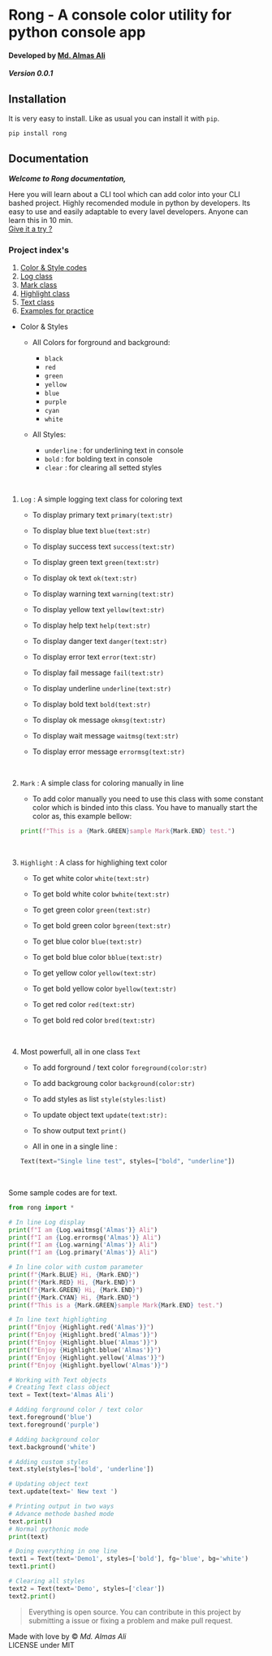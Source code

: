 # Rong - A console color utility for python console app

#### Developed by [Md. Almas Ali][1]

***Version 0.0.1***

## Installation
It is very easy to install. Like as usual you can install it with `pip`.
```bash
pip install rong
```

## Documentation 

***Welcome to Rong documentation,*** <br>

Here you will learn about a CLI tool which can add color into your CLI bashed project. Highly recomended module in python by developers. Its easy to use and easily adaptable to every lavel developers. Anyone can learn this in 10 min. <br>
<a href="#examples">Give it a try ?</a>


### Project index's

1. <a href="#color-style-class">Color & Style codes</a><br>
2. <a href="#log-class">Log class</a><br>
3. <a href="#mark-class">Mark class</a><br>
4. <a href="#highlight-class">Highlight class</a><br>
5. <a href="#text-class">Text class</a><br>
6. <a href="#examples">Examples for practice</a><br>


<div id="color-style-class"></div>

- Color & Styles

    - All Colors for forground and background:
        - `black`
        - `red`
        - `green`
        - `yellow`
        - `blue`
        - `purple`
        - `cyan`
        - `white`

    - All Styles:
        - `underline` : for underlining text in console
        - `bold` : for bolding text in console
        - `clear` : for clearing all setted styles

<br>
<div id="log-class"></div>

1. `Log` : A simple logging text class for coloring text
	
	- To display primary text `primary(text:str)`

	- To display blue text `blue(text:str)`

	- To display success text `success(text:str)`

	- To display green text `green(text:str)`

	- To display ok text `ok(text:str)`

	- To display warning text `warning(text:str)`

	- To display yellow text `yellow(text:str)`

	- To display help text `help(text:str)`

	- To display danger text `danger(text:str)`

	- To display error text `error(text:str)`

	- To display fail message `fail(text:str)`

	- To display underline `underline(text:str)`

	- To display bold text `bold(text:str)`

	- To display ok message `okmsg(text:str)`

	- To display wait message `waitmsg(text:str)`

	- To display error message `errormsg(text:str)`


<br>
<div id="mark-class"></div>

2. `Mark` : A simple class for coloring manually in line

    - To add color manually you need to use this class with some constant color which is binded into this class. You have to manually start the color as, this example bellow:

    ```python
    print(f"This is a {Mark.GREEN}sample Mark{Mark.END} test.")
    ```

<br>
<div id="highlight-class"></div>

3. `Highlight` : A class for highlighing text color

	- To get white color `white(text:str)`

	- To get bold white color `bwhite(text:str)`

	- To get green color `green(text:str)`

    - To get bold green color `bgreen(text:str)`

	- To get blue color `blue(text:str)`

	- To get bold blue color `bblue(text:str)`

	- To get yellow color `yellow(text:str)`

    - To get bold yellow color `byellow(text:str)`	

	- To get red color `red(text:str)`

	- To get bold red color `bred(text:str)`


<br>
<div id="text-class"></div>

4. Most powerfull, all in one class `Text`

	- To add forground / text color `foreground(color:str)`
	
	- To add backgroung color `background(color:str)`

	- To add styles as list `style(styles:list)`

	- To update object text `update(text:str):`

	- To show output text `print()`

    - All in one in a single line : 
    ```python
    Text(text="Single line test", styles=["bold", "underline"])
    ```

<br>

<div id="examples"></div>

Some sample codes are for text.

```python
from rong import *

# In line Log display 
print(f"I am {Log.waitmsg('Almas')} Ali")
print(f"I am {Log.errormsg('Almas')} Ali")
print(f"I am {Log.warning('Almas')} Ali")
print(f"I am {Log.primary('Almas')} Ali")

# In line color with custom parameter 
print(f"{Mark.BLUE} Hi, {Mark.END}")
print(f"{Mark.RED} Hi, {Mark.END}")
print(f"{Mark.GREEN} Hi, {Mark.END}")
print(f"{Mark.CYAN} Hi, {Mark.END}")
print(f"This is a {Mark.GREEN}sample Mark{Mark.END} test.")

# In line text highlighting 
print(f"Enjoy {Highlight.red('Almas')}")
print(f"Enjoy {Highlight.bred('Almas')}")
print(f"Enjoy {Highlight.blue('Almas')}")
print(f"Enjoy {Highlight.bblue('Almas')}")
print(f"Enjoy {Highlight.yellow('Almas')}")
print(f"Enjoy {Highlight.byellow('Almas')}")

# Working with Text objects 
# Creating Text class object 
text = Text(text='Almas Ali')

# Adding forground color / text color 
text.foreground('blue')
text.foreground('purple')

# Adding background color 
text.background('white')

# Adding custom styles 
text.style(styles=['bold', 'underline'])

# Updating object text 
text.update(text=' New text ')

# Printing output in two ways 
# Advance methode bashed mode 
text.print()
# Normal pythonic mode 
print(text)

# Doing everything in one line
text1 = Text(text='Demo1', styles=['bold'], fg='blue', bg='white')
text1.print()

# Clearing all styles 
text2 = Text(text='Demo', styles=['clear'])
text2.print()
```

> Everything is open source. You can contribute in this project by submitting a issue or fixing a problem and make pull request.

Made with love by © *Md. Almas Ali*
<br>
LICENSE under MIT


[1]: <https://github.com/Almas-Ali> "Md. Almas Ali"
